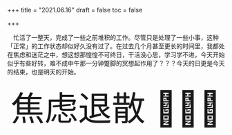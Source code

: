 +++
title = "2021.06.16"
draft = false
toc = false

+++



&emsp;忙活了一整天，完成了一些之前堆积的工作。尽管只是处理了一些小事，这种「正常」的工作状态却似好久没有过了。在过去几个月甚至更长的时间里，我都处在焦虑和迷茫之中，想这想那惶惶不可终日，干活没心思，学习学不进，今天开始似乎有些好转，难不成中午那一分钟蹩脚的冥想起作用了？？？今天的日更是今天的结束，也是明天的开始。

<div style="
            font-size:78px;
            text-align:center"
 >
  焦虑退散 🧘🏻‍♂️
</div>
